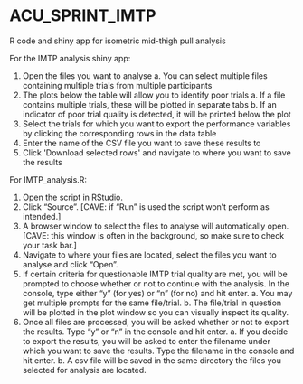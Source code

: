 # ACU_SPRINT_IMTP
R code and shiny app for isometric mid-thigh pull analysis

For the IMTP analysis shiny app:
1.  Open the files you want to analyse
  a.  You can select multiple files containing multiple trials from multiple participants
2.  The plots below the table will allow you to identify poor trials
  a.  If a file contains multiple trials, these will be plotted in separate tabs
  b.  If an indicator of poor trial quality is detected, it will be printed below the plot
3.  Select the trials for which you want to export the performance variables by clicking the corresponding rows in the data table
4.  Enter the name of the CSV file you want to save these results to
5. Click 'Download selected rows' and navigate to where you want to save the results

For IMTP_analysis.R:
1.	Open the script in RStudio.
2.	Click “Source”. [CAVE: if “Run” is used the script won’t perform as intended.]
3.	A browser window to select the files to analyse will automatically open. [CAVE: this window is often in the background, so make sure to check your task bar.]
4.	Navigate to where your files are located, select the files you want to analyse and click “Open”.
5.	If certain criteria for questionable IMTP trial quality are met, you will be prompted to choose whether or not to continue with the analysis. In the console, type either “y” (for yes) or “n” (for no) and hit enter.
  a.	You may get multiple prompts for the same file/trial.
  b.	The file/trial in question will be plotted in the plot window so you can visually inspect its quality.
6.	Once all files are processed, you will be asked whether or not to export the results. Type “y” or “n” in the console and hit enter.
  a.	If you decide to export the results, you will be asked to enter the filename under which you want to save the results. Type the filename in the console and hit enter.
  b.	A csv file will be saved in the same directory the files you selected for analysis are located.
